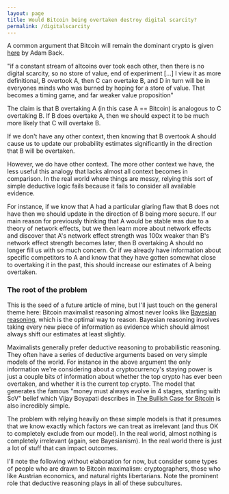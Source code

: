 ```yaml
---
layout: page
title: Would Bitcoin being overtaken destroy digital scarcity?
permalink: /digitalscarcity
---
```


A common argument that Bitcoin will remain the dominant crypto is given [here](https://twitter.com/adam3us/status/1084237027858698240) by Adam Back. 

"if a constant stream of altcoins over took each other, then there is no digital scarcity, so no store of value, end of experiment [...] I view it as more definitional, B overtook A, then C can overtake B, and D in turn will be in everyones minds who was burned by hoping for a store of value. That becomes a timing game, and far weaker value proposition"

The claim is that B overtaking A (in this case A == Bitcoin) is analogous to C overtaking B. If B does overtake A, then we should expect it to be much more likely that C will overtake B. 

If we don't have any other context, then knowing that B overtook A should cause us to update our probability estimates significantly in the direction that B will be overtaken.

However, we do have other context. The more other context we have, the less useful this analogy that lacks almost all context becomes in comparison. In the real world where things are messy, relying this sort of simple deductive logic fails because it fails to consider all available evidence. 

For instance, if we know that A had a particular glaring flaw that B does not have then we should update in the direction of B being more secure. If our main reason for previously thinking that A would be stable was due to a theory of network effects, but we then learn more about network effects and discover that A's network effect strength was 100x weaker than B's network effect strength becomes later, then B overtaking A should no longer fill us with so much concern. Or if we already have information about specific competitors to A and know that they have gotten somewhat close to overtaking it in the past, this should increase our estimates of A being overtaken.

### The root of the problem

This is the seed of a future article of mine, but I'll just touch on the general theme here: Bitcoin maximalist reasoning almost never looks like [Bayesian reasoning](https://wiki.lesswrong.com/wiki/Bayesian), which is the optimal way to reason. Bayesian reasoning involves taking every new piece of information as evidence which should almost always shift our estimates at least slightly. 

Maximalists generally prefer deductive reasoning to probabilistic reasoning. They often have a series of deductive arguments based on very simple models of the world. For instance in the above argument the only information we're considering about a cryptocurrency's staying power is just a couple bits of information about whether the top crypto has ever been overtaken, and whether it is the current top crypto. The model that generates the famous "money must always evolve in 4 stages, starting with SoV" belief which Vijay Boyapati describes in [The Bullish Case for Bitcoin](https://medium.com/@vijayboyapati/the-bullish-case-for-bitcoin-6ecc8bdecc1) is also incredibly simple. 

The problem with relying heavily on these simple models is that it presumes that we know exactly which factors we can treat as irrelevant (and thus OK to completely exclude from our model). In the real world, almost nothing is completely irrelevant (again, see Bayesianism). In the real world there is just a lot of stuff that can impact outcomes. 

I'll note the following without elaboration for now, but consider some types of people who are drawn to Bitcoin maximalism: cryptographers, those who like Austrian economics, and natural rights libertarians. Note the prominent role that deductive reasoning plays in all of these subcultures.